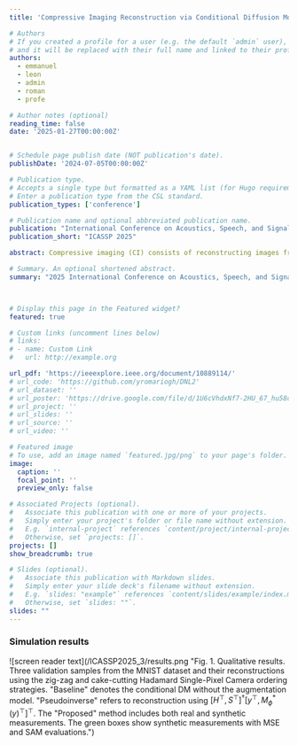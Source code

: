 ```yaml
---
title: 'Compressive Imaging Reconstruction via Conditional Diffusion Model With Augmented Measurements'

# Authors
# If you created a profile for a user (e.g. the default `admin` user), write the username (folder name) here
# and it will be replaced with their full name and linked to their profile.
authors:
  - emmanuel
  - leon
  - admin
  - roman
  - profe

# Author notes (optional)
reading_time: false
date: '2025-01-27T00:00:00Z'


# Schedule page publish date (NOT publication's date).
publishDate: '2024-07-05T00:00:00Z'

# Publication type.
# Accepts a single type but formatted as a YAML list (for Hugo requirements).
# Enter a publication type from the CSL standard.
publication_types: ['conference']

# Publication name and optional abbreviated publication name.
publication: "International Conference on Acoustics, Speech, and Signal Processing"
publication_short: "ICASSP 2025"

abstract: Compressive imaging (CI) consists of reconstructing images from incomplete observed data. The reconstruction process involves solving an ill-posed inverse problem which is highly dependent on the number of real measurements, with a greater number of measurements typically leading to more accurate reconstructions. Due to their ability to learn data distributions, diffusion models (DM) have emerged as promising techniques for various inverse problems. Mainly, DMs solve inverse problems by conditioning the generation process to the acquired measurements. In this work, we introduce a new approach to improve this conditioning by exploiting synthetic measurements, which come from a synthetic sensing matrix. Synthetic measurements are estimated from real data via a neural network. The combined real and synthetic measurements form an augmented set, which is input into the conditional DM to enhance reconstruction capacity. Computational experiments demonstrate that augmenting measurements with the conditional DM improves performance compared to using only real measurements.

# Summary. An optional shortened abstract.
summary: "2025 International Conference on Acoustics, Speech, and Signal Processing"



# Display this page in the Featured widget?
featured: true

# Custom links (uncomment lines below)
# links:
# - name: Custom Link
#   url: http://example.org

url_pdf: 'https://ieeexplore.ieee.org/document/10889114/'
# url_code: 'https://github.com/yromariogh/DNL2'
# url_dataset: ''
# url_poster: 'https://drive.google.com/file/d/1U6cVhdxNf7-2HU_67_hu58cWoxDE-fu7/view?usp=sharing'
# url_project: ''
# url_slides: ''
# url_source: ''
# url_video: ''

# Featured image
# To use, add an image named `featured.jpg/png` to your page's folder.
image:
  caption: ''
  focal_point: ''
  preview_only: false

# Associated Projects (optional).
#   Associate this publication with one or more of your projects.
#   Simply enter your project's folder or file name without extension.
#   E.g. `internal-project` references `content/project/internal-project/index.md`.
#   Otherwise, set `projects: []`.
projects: []
show_breadcrumb: true

# Slides (optional).
#   Associate this publication with Markdown slides.
#   Simply enter your slide deck's filename without extension.
#   E.g. `slides: "example"` references `content/slides/example/index.md`.
#   Otherwise, set `slides: ""`.
slides: ""
---
```


### Simulation results

![screen reader text](/ICASSP2025_3/results.png "Fig. 1.   Qualitative results. Three validation samples from the MNIST dataset and their reconstructions using the zig-zag and cake-cutting Hadamard Single-Pixel Camera ordering strategies. "Baseline" denotes the conditional DM without the augmentation model. "Pseudoinverse" refers to reconstruction using $[H^\top, S^\top]^\dagger [y^\top, M_\phi^*(y)^\top]^\top$. The "Proposed" method includes both real and synthetic measurements. The green boxes show synthetic measurements with MSE and SAM evaluations.")

